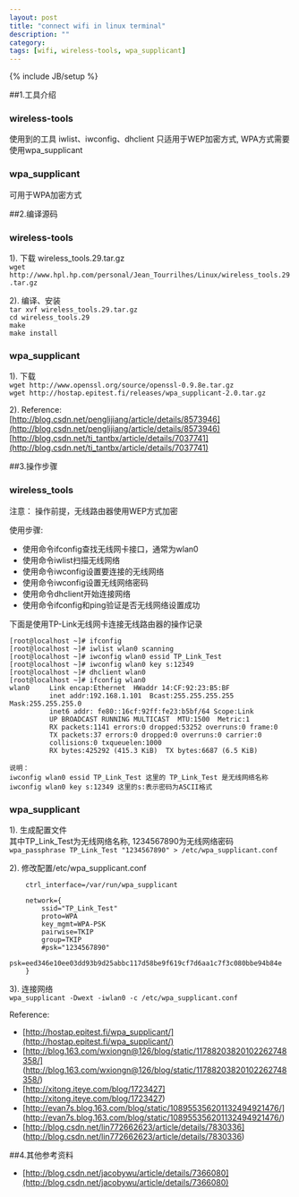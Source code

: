 ```yaml
---
layout: post
title: "connect wifi in linux terminal"
description: ""
category: 
tags: [wifi, wireless-tools, wpa_supplicant]
---
```

{% include JB/setup %}

##1.工具介绍

### wireless-tools
   使用到的工具 iwlist、iwconfig、dhclient
   只适用于WEP加密方式, WPA方式需要使用wpa_supplicant
### wpa_supplicant
   可用于WPA加密方式

##2.编译源码
### wireless-tools
   1). 下载 wireless_tools.29.tar.gz  
     `wget http://www.hpl.hp.com/personal/Jean_Tourrilhes/Linux/wireless_tools.29.tar.gz`

   2). 编译、安装  
		`tar xvf wireless_tools.29.tar.gz`  
		`cd wireless_tools.29`  
		`make`  
		`make install`  

### wpa_supplicant
   1). 下载   
     `wget http://www.openssl.org/source/openssl-0.9.8e.tar.gz`  
     `wget http://hostap.epitest.fi/releases/wpa_supplicant-2.0.tar.gz`

   2). Reference:  
	 [http://blog.csdn.net/penglijiang/article/details/8573946](http://blog.csdn.net/penglijiang/article/details/8573946)  
	 [http://blog.csdn.net/ti_tantbx/article/details/7037741](http://blog.csdn.net/ti_tantbx/article/details/7037741)
 
##3.操作步骤
### wireless_tools
注意： 操作前提，无线路由器使用WEP方式加密

使用步骤:  

+ 使用命令ifconfig查找无线网卡接口，通常为wlan0  
+ 使用命令iwlist扫描无线网络  
+ 使用命令iwconfig设置要连接的无线网络  
+ 使用命令iwconfig设置无线网络密码  
+ 使用命令dhclient开始连接网络  
+ 使用命令ifconfig和ping验证是否无线网络设置成功  

下面是使用TP-Link无线网卡连接无线路由器的操作记录

    [root@localhost ~]# ifconfig
    [root@localhost ~]# iwlist wlan0 scanning
    [root@localhost ~]# iwconfig wlan0 essid TP_Link_Test
    [root@localhost ~]# iwconfig wlan0 key s:12349
    [root@localhost ~]# dhclient wlan0
    [root@localhost ~]# ifconfig wlan0
    wlan0     Link encap:Ethernet  HWaddr 14:CF:92:23:B5:BF  
              inet addr:192.168.1.101  Bcast:255.255.255.255  Mask:255.255.255.0
              inet6 addr: fe80::16cf:92ff:fe23:b5bf/64 Scope:Link
              UP BROADCAST RUNNING MULTICAST  MTU:1500  Metric:1
              RX packets:1141 errors:0 dropped:53252 overruns:0 frame:0
              TX packets:37 errors:0 dropped:0 overruns:0 carrier:0
              collisions:0 txqueuelen:1000 
              RX bytes:425292 (415.3 KiB)  TX bytes:6687 (6.5 KiB)

    说明：
    iwconfig wlan0 essid TP_Link_Test 这里的 TP_Link_Test 是无线网络名称
    iwconfig wlan0 key s:12349 这里的s:表示密码为ASCII格式

### wpa_supplicant
   
1). 生成配置文件  
    其中TP_Link_Test为无线网络名称, 1234567890为无线网络密码  
    `wpa_passphrase TP_Link_Test "1234567890" > /etc/wpa_supplicant.conf`

2). 修改配置/etc/wpa_supplicant.conf  

		ctrl_interface=/var/run/wpa_supplicant

		network={
			ssid="TP_Link_Test"
			proto=WPA
			key_mgmt=WPA-PSK
			pairwise=TKIP
			group=TKIP
			#psk="1234567890"
			psk=eed346e10ee03dd93b9d25abbc117d58be9f619cf7d6aa1c7f3c080bbe94b84e
		}

3). 连接网络  
    `wpa_supplicant -Dwext -iwlan0 -c /etc/wpa_supplicant.conf`

Reference:
+ [http://hostap.epitest.fi/wpa_supplicant/](http://hostap.epitest.fi/wpa_supplicant/)
+ [http://blog.163.com/wxiongn@126/blog/static/11788203820102262748358/] (http://blog.163.com/wxiongn@126/blog/static/11788203820102262748358/)
+ [http://xitong.iteye.com/blog/1723427] (http://xitong.iteye.com/blog/1723427)
+ [http://evan7s.blog.163.com/blog/static/108955356201132494921476/] (http://evan7s.blog.163.com/blog/static/108955356201132494921476/)
+ [http://blog.csdn.net/lin772662623/article/details/7830336] (http://blog.csdn.net/lin772662623/article/details/7830336)

##4.其他参考资料
+ [http://blog.csdn.net/jacobywu/article/details/7366080](http://blog.csdn.net/jacobywu/article/details/7366080)
